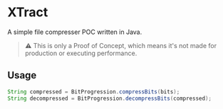 # XTract
A simple file compresser POC written in Java.

> ⚠️ This is only a Proof of Concept, which means it's not made for production or executing performance. 


## Usage
```java
String compressed = BitProgression.compressBits(bits);
String decompressed = BitProgression.decompressBits(compressed);
```
